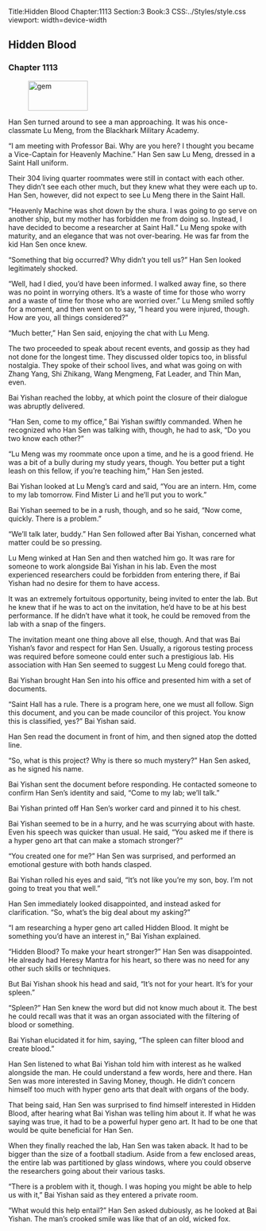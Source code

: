 Title:Hidden Blood 
Chapter:1113 
Section:3 
Book:3 
CSS:../Styles/style.css 
viewport: width=device-width
  
## Hidden Blood
### Chapter 1113
  
<figure>
	<img src="../Images/gem.gif" alt="gem" id="gem" width="120" height="60" />
</figure>
  

  
Han Sen turned around to see a man approaching. It was his once-classmate Lu Meng, from the Blackhark Military Academy.

“I am meeting with Professor Bai. Why are you here? I thought you became a Vice-Captain for Heavenly Machine.” Han Sen saw Lu Meng, dressed in a Saint Hall uniform.

Their 304 living quarter roommates were still in contact with each other. They didn’t see each other much, but they knew what they were each up to. Han Sen, however, did not expect to see Lu Meng there in the Saint Hall.

“Heavenly Machine was shot down by the shura. I was going to go serve on another ship, but my mother has forbidden me from doing so. Instead, I have decided to become a researcher at Saint Hall.” Lu Meng spoke with maturity, and an elegance that was not over-bearing. He was far from the kid Han Sen once knew.

“Something that big occurred? Why didn’t you tell us?” Han Sen looked legitimately shocked.

“Well, had I died, you’d have been informed. I walked away fine, so there was no point in worrying others. It’s a waste of time for those who worry and a waste of time for those who are worried over.” Lu Meng smiled softly for a moment, and then went on to say, “I heard you were injured, though. How are you, all things considered?”

“Much better,” Han Sen said, enjoying the chat with Lu Meng.

The two proceeded to speak about recent events, and gossip as they had not done for the longest time. They discussed older topics too, in blissful nostalgia. They spoke of their school lives, and what was going on with Zhang Yang, Shi Zhikang, Wang Mengmeng, Fat Leader, and Thin Man, even.

Bai Yishan reached the lobby, at which point the closure of their dialogue was abruptly delivered.

“Han Sen, come to my office,” Bai Yishan swiftly commanded. When he recognized who Han Sen was talking with, though, he had to ask, “Do you two know each other?”

“Lu Meng was my roommate once upon a time, and he is a good friend. He was a bit of a bully during my study years, though. You better put a tight leash on this fellow, if you’re teaching him,” Han Sen jested.

Bai Yishan looked at Lu Meng’s card and said, “You are an intern. Hm, come to my lab tomorrow. Find Mister Li and he’ll put you to work.”

Bai Yishan seemed to be in a rush, though, and so he said, “Now come, quickly. There is a problem.”

“We’ll talk later, buddy.” Han Sen followed after Bai Yishan, concerned what matter could be so pressing.

Lu Meng winked at Han Sen and then watched him go. It was rare for someone to work alongside Bai Yishan in his lab. Even the most experienced researchers could be forbidden from entering there, if Bai Yishan had no desire for them to have access.

It was an extremely fortuitous opportunity, being invited to enter the lab. But he knew that if he was to act on the invitation, he’d have to be at his best performance. If he didn’t have what it took, he could be removed from the lab with a snap of the fingers.

The invitation meant one thing above all else, though. And that was Bai Yishan’s favor and respect for Han Sen. Usually, a rigorous testing process was required before someone could enter such a prestigious lab. His association with Han Sen seemed to suggest Lu Meng could forego that.

Bai Yishan brought Han Sen into his office and presented him with a set of documents.

“Saint Hall has a rule. There is a program here, one we must all follow. Sign this document, and you can be made councilor of this project. You know this is classified, yes?” Bai Yishan said.

Han Sen read the document in front of him, and then signed atop the dotted line.

“So, what is this project? Why is there so much mystery?” Han Sen asked, as he signed his name.

Bai Yishan sent the document before responding. He contacted someone to confirm Han Sen’s identity and said, “Come to my lab; we’ll talk.”

Bai Yishan printed off Han Sen’s worker card and pinned it to his chest.

Bai Yishan seemed to be in a hurry, and he was scurrying about with haste. Even his speech was quicker than usual. He said, “You asked me if there is a hyper geno art that can make a stomach stronger?”

“You created one for me?” Han Sen was surprised, and performed an emotional gesture with both hands clasped.

Bai Yishan rolled his eyes and said, “It’s not like you’re my son, boy. I’m not going to treat you that well.”

Han Sen immediately looked disappointed, and instead asked for clarification. “So, what’s the big deal about my asking?”

“I am researching a hyper geno art called Hidden Blood. It might be something you’d have an interest in,” Bai Yishan explained.

“Hidden Blood? To make your heart stronger?” Han Sen was disappointed. He already had Heresy Mantra for his heart, so there was no need for any other such skills or techniques.

But Bai Yishan shook his head and said, “It’s not for your heart. It’s for your spleen.”

“Spleen?” Han Sen knew the word but did not know much about it. The best he could recall was that it was an organ associated with the filtering of blood or something.

Bai Yishan elucidated it for him, saying, “The spleen can filter blood and create blood.”

Han Sen listened to what Bai Yishan told him with interest as he walked alongside the man. He could understand a few words, here and there. Han Sen was more interested in Saving Money, though. He didn’t concern himself too much with hyper geno arts that dealt with organs of the body.

That being said, Han Sen was surprised to find himself interested in Hidden Blood, after hearing what Bai Yishan was telling him about it. If what he was saying was true, it had to be a powerful hyper geno art. It had to be one that would be quite beneficial for Han Sen.

When they finally reached the lab, Han Sen was taken aback. It had to be bigger than the size of a football stadium. Aside from a few enclosed areas, the entire lab was partitioned by glass windows, where you could observe the researchers going about their various tasks.

“There is a problem with it, though. I was hoping you might be able to help us with it,” Bai Yishan said as they entered a private room.

“What would this help entail?” Han Sen asked dubiously, as he looked at Bai Yishan. The man’s crooked smile was like that of an old, wicked fox.